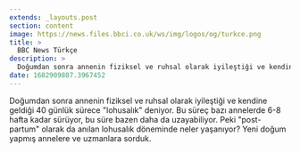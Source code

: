 ```yaml
--- 
extends: _layouts.post 
section: content 
image: https://news.files.bbci.co.uk/ws/img/logos/og/turkce.png 
title: > 
  BBC News Türkçe 
description: > 
  Doğumdan sonra annenin fiziksel ve ruhsal olarak iyileştiği ve kendine geldiği 40 günlük sürece "lohusalık" deniyor.Bu süreç bazı annelerde 6-8 hafta kadar sürüyor, bu süre bazen daha da uzayabiliyor.Peki "post-partum" olarak da anılan lohusalık döneminde neler yaşanıyor?Yeni doğum yapmış annelere ve uzmanlara sorduk. 
date: 1602909807.3967452 
--- 
```

Doğumdan sonra annenin fiziksel ve ruhsal olarak iyileştiği ve kendine geldiği 40 günlük sürece "lohusalık" deniyor. Bu süreç bazı annelerde 6-8 hafta kadar sürüyor, bu süre bazen daha da uzayabiliyor. Peki "post-partum" olarak da anılan lohusalık döneminde neler yaşanıyor? Yeni doğum yapmış annelere ve uzmanlara sorduk.